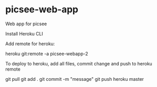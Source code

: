 # picsee-web-app
Web app for picsee

Install Heroku CLI

Add remote for heroku:

heroku git:remote -a picsee-webapp-2

To deploy to heroku, add all files, commit change and push to heroku remote

git pull
git add .
git commit -m "message"
git push heroku master


